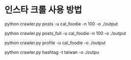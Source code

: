 # 인스타 크롤 사용 방법

python crawler.py posts -u cal_foodie -n 100 -o ./output

python crawler.py posts_full -u cal_foodie -n 100 -o ./output

python crawler.py profile -u cal_foodie -o ./output

python crawler.py hashtag -t taiwan -o ./outpu
